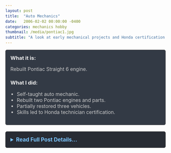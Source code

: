 ```yaml
---
layout: post
title:  "Auto Mechanics"
date:   2006-02-02 00:00:00 -0400
categories: mechanics hobby
thumbnail: /media/pontiac1.jpg
subtitle: "A look at early mechanical projects and Honda certification."
---
```


<div style="padding: 15px; border: 1px solid #555; border-radius: 5px; margin-bottom: 20px; background-color: #333a45;">
  <h3 style="margin-top: 0; color: #eee;">What it is:</h3>
  <p style="font-size: 1.1em; color: #ccc;">Rebuilt Pontiac Straight 6 engine.</p>
  
  <h3 style="color: #eee;">What I did:</h3>
  <ul style="font-size: 1.1em; list-style-type: disc; padding-left: 20px; color: #ccc;">
    <li>Self-taught auto mechanic.</li>
    <li>Rebuilt two Pontiac engines and parts.</li>
    <li>Partially restored three vehicles.</li>
    <li>Skills led to Honda technician certification.</li>
  </ul>
</div>

<details style="margin-bottom: 20px; background-color: #282c34; padding: 15px; border-radius: 5px; border: 1px solid #444;">
  <summary style="cursor: pointer; font-weight: bold; color: #7cc5ff; font-size: 1.2em;">Read Full Post Details...</summary>
  <div style="padding-top: 15px; color: #bbb;" markdown="1">

I am a self-taught mechanic and Honda certified technician. I rebuilt two Pontiac engines and partially restored three vehicles. My first career as a Honda mechanic after high school was launched from these projects.

![Pontiac Engine 1](/media/pontiac1.jpg)
*Dismanteling Pontiac straight 6*

![Pontiac Engine 2](/media/pontiac2.jpg)
*Rebuilt and restored engine*

![Pontiac Engine 3](/media/pontiac3.jpg)
*Installing rebuilt engine*
<p>&nbsp;</p>

  </div>
</details>

